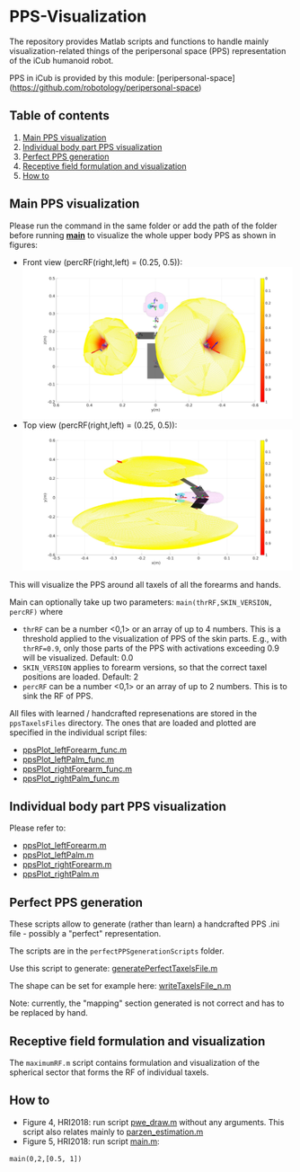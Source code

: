 PPS-Visualization
=============================
The repository provides Matlab scripts and functions to handle mainly visualization-related things of the peripersonal space (PPS) representation of the iCub humanoid robot.

PPS in iCub is provided by this module: [peripersonal-space] (https://github.com/robotology/peripersonal-space)

## Table of contents
1. [Main PPS visualization](#main-pps-visualization)
2. [Individual body part PPS visualization](#individual-body-part-pps-visualization)
3. [Perfect PPS generation](#perfect-pps-generation)
4. [Receptive field formulation and visualization](#receptive-field-formulation-and-visualization)
5. [How to](how-to)


## Main PPS visualization

Please run the command in the same folder or add the path of the folder before running [**main**](https://github.com/towardthesea/PPS-visualization/blob/master/main.m) to visualize the whole upper body PPS as shown in figures:
 - Front view (percRF(right,left) = (0.25, 0.5)):
	<img src="https://github.com/towardthesea/PPS-visualization/blob/master/misc/upperbodyPPS_viewfront.jpg"/>
 - Top view (percRF(right,left) = (0.25, 0.5)):
	<img src="https://github.com/towardthesea/PPS-visualization/blob/master/misc/upperbodyPPS_viewtop.jpg"/>

This will visualize the PPS around all taxels of all the forearms and hands.

Main can optionally take up two parameters: `main(thrRF,SKIN_VERSION, percRF)` where
 - `thrRF` can be a number <0,1> or an array of up to 4 numbers. This is a threshold applied to the visualization of PPS of the skin parts. E.g., with `thrRF=0.9`, only those parts of the PPS with activations exceeding 0.9 will be visualized. Default: 0.0
 - `SKIN_VERSION` applies to forearm versions, so that the correct taxel positions are loaded. Default: 2
 - `percRF` can be a number <0,1> or an array of up to 2 numbers. This is to sink the RF of PPS.  
 
All files with learned / handcrafted represenations are stored in the `ppsTaxelsFiles` directory. The ones that are loaded and plotted are specified in the individual script files:
 - [ppsPlot_leftForearm_func.m](https://github.com/towardthesea/PPS-visualization/blob/master/left_forearm/ppsPlot_leftForearm_func.m#L14)
 - [ppsPlot_leftPalm_func.m](https://github.com/towardthesea/PPS-visualization/blob/master/left_palm/ppsPlot_leftPalm_func.m#L14)
 - [ppsPlot_rightForearm_func.m](https://github.com/towardthesea/PPS-visualization/blob/master/right_forearm/ppsPlot_rightForearm_func.m#L14)
- [ppsPlot_rightPalm_func.m](https://github.com/towardthesea/PPS-visualization/blob/master/right_palm/ppsPlot_rightPalm_func.m#L15)

## Individual body part PPS visualization 
Please refer to: 
- [ppsPlot_leftForearm.m](https://github.com/towardthesea/PPS-visualization/blob/master/left_forearm/ppsPlot_leftForearm.m)
- [ppsPlot_leftPalm.m](https://github.com/towardthesea/PPS-visualization/blob/master/left_palm/ppsPlot_leftPalm.m)
- [ppsPlot_rightForearm.m](https://github.com/towardthesea/PPS-visualization/blob/master/right_forearm/ppsPlot_rightForearm.m)
- [ppsPlot_rightPalm.m](https://github.com/towardthesea/PPS-visualization/blob/master/right_palm/ppsPlot_rightPalm.m)

## Perfect PPS generation
These scripts allow to generate (rather than learn) a handcrafted PPS .ini file - possibly a "perfect" representation.

The scripts are in the `perfectPPSgenerationScripts` folder.

Use this script to generate: [generatePerfectTaxelsFile.m](https://github.com/towardthesea/PPS-visualization/blob/master/perfectPPSgenerationScripts/generatePerfectTaxelsFile.m)  

The shape can be set for example here: [writeTaxelsFile_n.m](https://github.com/towardthesea/PPS-visualization/blob/master/perfectPPSgenerationScripts/writeTaxelsFile_n.m)

Note: currently, the "mapping" section generated is not correct and has to be replaced by hand.

## Receptive field formulation and visualization
The `maximumRF.m` script contains formulation and visualization of the spherical sector that forms the RF of individual taxels.

## How to
- Figure 4, HRI2018: run script [pwe_draw.m](https://github.com/towardthesea/PPS-visualization/blob/master/left_forearm/pwe_draw.m) without any arguments. This script also relates mainly to [parzen_estimation.m](https://github.com/towardthesea/PPS-visualization/blob/master/parzen_estimation.m)
- Figure 5, HRI2018: run script [main.m](https://github.com/towardthesea/PPS-visualization/blob/master/main.m):
```
main(0,2,[0.5, 1]) 
```

